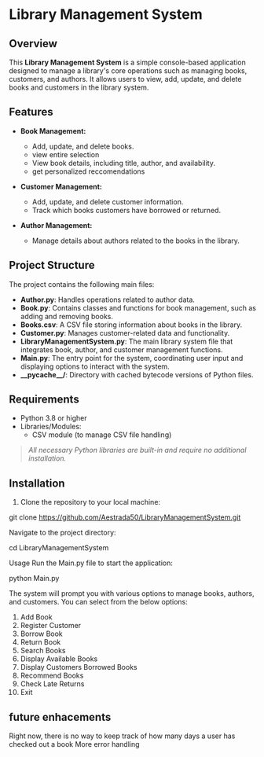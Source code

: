 # Library Management System

## Overview

This **Library Management System** is a simple console-based application designed to manage a library's core operations such as managing books, customers, and authors. It allows users to view, add, update, and delete books and customers in the library system.

## Features

- **Book Management:**
  - Add, update, and delete books.
  - view entire selection
  - View book details, including title, author, and availability.
  - get personalized reccomendations

- **Customer Management:**
  - Add, update, and delete customer information.
  - Track which books customers have borrowed or returned.

- **Author Management:**
  - Manage details about authors related to the books in the library.

## Project Structure

The project contains the following main files:

- **Author.py**: Handles operations related to author data.
- **Book.py**: Contains classes and functions for book management, such as adding and removing books.
- **Books.csv**: A CSV file storing information about books in the library.
- **Customer.py**: Manages customer-related data and functionality.
- **LibraryManagementSystem.py**: The main library system file that integrates book, author, and customer management functions.
- **Main.py**: The entry point for the system, coordinating user input and displaying options to interact with the system.
- **\_\_pycache\_\_/**: Directory with cached bytecode versions of Python files.

## Requirements

- Python 3.8 or higher
- Libraries/Modules:
  - CSV module (to manage CSV file handling)
  
> *All necessary Python libraries are built-in and require no additional installation.*

## Installation

1. Clone the repository to your local machine:

git clone https://github.com/Aestrada50/LibraryManagementSystem.git

Navigate to the project directory:

cd LibraryManagementSystem

Usage
Run the Main.py file to start the application:

python Main.py

The system will prompt you with various options to manage books, authors, and customers. You can select from the below options:

  1. Add Book
  2. Register Customer
  3. Borrow Book
  4. Return Book
  5. Search Books
  6. Display Available Books
  7. Display Customers Borrowed Books
  8. Recommend Books
  9. Check Late Returns
  10. Exit

## future enhacements
Right now, there is no way to keep track of how many days a user has checked out a book
More error handling
